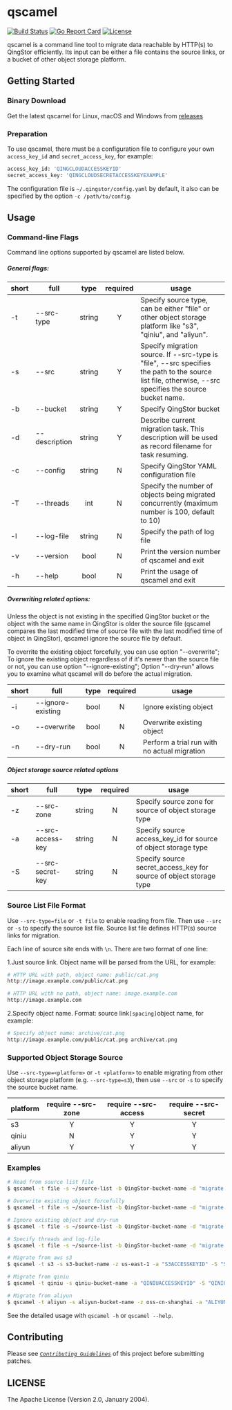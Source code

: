 # qscamel

[![Build Status](https://travis-ci.org/yunify/qscamel.svg?branch=master)](https://travis-ci.org/yunify/qscamel)
[![Go Report Card](https://goreportcard.com/badge/github.com/yunify/qscamel)](https://goreportcard.com/report/github.com/yunify/qscamel)
[![License](http://img.shields.io/badge/license-apache%20v2-blue.svg)](https://github.com/yunify/qscamel/blob/master/LICENSE)

qscamel is a command line tool to migrate data reachable by HTTP(s) to QingStor
efficiently.  Its input can be either a file contains the source links, or a
bucket of other object storage platform.


## Getting Started

### Binary Download

Get the latest qscamel for Linux, macOS and Windows from [releases]

### Preparation

To use qscamel, there must be a configuration file to configure your own
`access_key_id` and `secret_access_key`, for example:

``` bash
access_key_id: 'QINGCLOUDACCESSKEYID'
secret_access_key: 'QINGCLOUDSECRETACCESSKEYEXAMPLE'
```

The configuration file is `~/.qingstor/config.yaml` by default, it also
can be specified by the option `-c /path/to/config`.

## Usage

### Command-line Flags

Command line options supported by qscamel are listed below.

##### General flags:

| short | full | type | required | usage |
| ----- |------|:------:|:----------:|------ |
| -t | --src-type    | string | Y | Specify source type, can be either "file" or other object storage platform like "s3", "qiniu", and "aliyun".
| -s | --src         | string | Y | Specify migration source. If --src-type is "file", --src specifies the path to the source list file, otherwise, --src specifies the source bucket name.
| -b | --bucket      | string | Y | Specify QingStor bucket
| -d | --description | string | Y | Describe current migration task. This description will be used as record filename for task resuming.
| -c | --config      | string | N | Specify QingStor YAML configuration file
| -T | --threads     | int    | N | Specify the number of objects being migrated concurrently (maximum number is 100, default to 10)
| -l | --log-file    | string | N | Specify the path of log file
| -v | --version     | bool   | N | Print the version number of qscamel and exit
| -h | --help        | bool   | N | Print the usage of qscamel and exit

##### Overwriting related options:

Unless the object is not existing in the specified QingStor bucket or the
object with the same name in QingStor is older the source file (qscamel
compares the last modified time of source file with the last modified time of
object in QingStor), qscamel ignore the source file by default.

To overrite the existing object forcefully, you can use option "--overwrite";
To ignore the existing object regardless of if it's newer than the source file
or not, you can use option "--ignore-existing"; Option "--dry-run" allows you
to examine what qscamel will do before the actual migration.

| short | full | type | required | usage |
| ----- |------|:------:|:----------:|------ |
| -i | --ignore-existing | bool   | N | Ignore existing object
| -o | --overwrite       | bool   | N | Overwrite existing object
| -n | --dry-run         | bool   | N | Perform a trial run with no actual migration

##### Object storage source related options

| short | full | type | required | usage |
| ----- |------|:------:|:----------:|------ |
| -z | --src-zone        | string | N | Specify source zone for source of object storage type
| -a | --src-access-key  | string | N | Specify source access_key_id for source of object storage type
| -S | --src-secret-key  | string | N | Specify source secret_access_key for source of object storage type

### Source List File Format

Use `--src-type=file` or `-t file` to enable reading from file. Then use `--src` or `-s` to specify the source list file.
Source list file defines HTTP(s) source links for migration.

Each line of source site ends with `\n`. There are two format of one line:

1.Just source link. Object name will be parsed from the URL, for example:

``` bash
# HTTP URL with path, object name: public/cat.png
http://image.example.com/public/cat.png

# HTTP URL with no path, object name: image.example.com
http://image.example.com
```

2.Specify object name. Format: source link`[spacing]`object name, for example:

``` bash
# Specify object name: archive/cat.png
http://image.example.com/public/cat.png archive/cat.png
```

### Supported Object Storage Source

Use `--src-type=<platform>` or `-t <platform>` to enable migrating from other object storage platform (e.g. `--src-type=s3`), then use `--src` or `-s` to specify the source bucket name.

| platform | require --src-zone | require --src-access | require --src-secret |
| -------- |:------------------:|:--------------------:|:--------------------:|
| s3       | Y                  | Y                    | Y                    |
| qiniu    | N                  | Y                    | Y                    |
| aliyun   | Y                  | Y                    | Y                    |

### Examples

``` bash
# Read from source list file
$ qscamel -t file -s ~/source-list -b QingStor-bucket-name -d "migrate 01"

# Overwrite existing object forcefully
$ qscamel -t file -s ~/source-list -b QingStor-bucket-name -d "migrate 02" -o

# Ignore existing object and dry-run
$ qscamel -t file -s ~/source-list -b QingStor-bucket-name -d "migrate 03" -i -n

# Specify threads and log-file
$ qscamel -t file -s ~/source-list -b QingStor-bucket-name -d "migrate 04" -T 5 -l ~/logfile

# Migrate from aws s3
$ qscamel -t s3 -s s3-bucket-name -z us-east-1 -a "S3ACCESSKEYID" -S "S3SECRETACCESSKEY" -b QingStor-bucket-name -d "migrate 05"

# Migrate from qiniu
$ qscamel -t qiniu -s qiniu-bucket-name -a "QINIUACCESSKEYID" -S "QINIUSECRETACCESSKEY" -b QingStor-bucket-name -d "migrate 06"

# Migrate from aliyun
$ qscamel -t aliyun -s aliyun-bucket-name -z oss-cn-shanghai -a "ALIYUNACCESSKEYID" -S "ALIYUNSECRETACCESSKEY" -b QingStor-bucket-name -d "migrate 07"
```

See the detailed usage with `qscamel -h` or `qscamel --help`.

## Contributing

Please see [_`Contributing Guidelines`_](./CONTRIBUTING.md) of this project before submitting patches.

## LICENSE

The Apache License (Version 2.0, January 2004).

  [releases]: https://github.com/yunify/qscamel/releases
